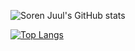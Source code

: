 ![Soren Juul's GitHub stats](https://my-github-readme-stats-fork.vercel.app/api?username=sorenjuul&count_private=true&show_icons=true&hide=issues,contribs,stars&show=reviews,discussions_started,discussions_answered,prs_merged,prs_merged_percentage)

[![Top Langs](https://my-github-readme-stats-fork.vercel.app/api/top-langs/?username=sorenjuul&layout=compact)](https://github.com/sorenjuul)
